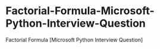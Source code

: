 # Factorial-Formula-Microsoft-Python-Interview-Question
Factorial Formula [Microsoft Python Interview Question]

